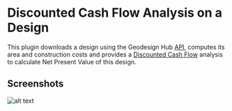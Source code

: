# Discounted Cash Flow Analysis on a Design
This plugin downloads a design using the Geodesign Hub [API](https://www.geodesignhub.com/api/), computes its area and construction costs and provides a [Discounted Cash Flow](https://en.wikipedia.org/wiki/Discounted_cash_flow) analysis to calculate Net Present Value of this design. 



## Screenshots

![alt text][logo]

[logo]: https://i.imgur.com/qXMcNDs.png "Design Discounted Cash Flow Analysis"



